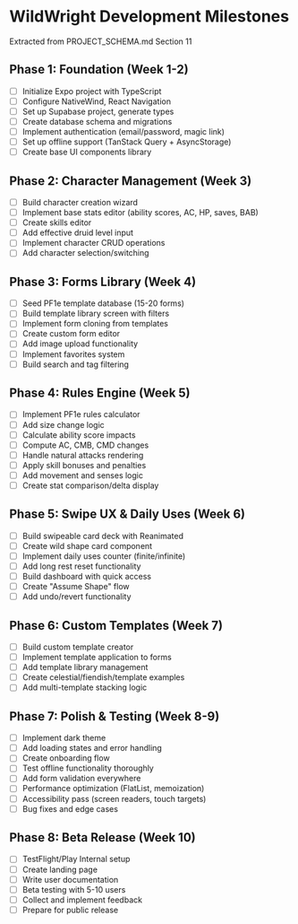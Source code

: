# WildWright Development Milestones

Extracted from PROJECT_SCHEMA.md Section 11

## Phase 1: Foundation (Week 1-2)
- [ ] Initialize Expo project with TypeScript
- [ ] Configure NativeWind, React Navigation
- [ ] Set up Supabase project, generate types
- [ ] Create database schema and migrations
- [ ] Implement authentication (email/password, magic link)
- [ ] Set up offline support (TanStack Query + AsyncStorage)
- [ ] Create base UI components library

## Phase 2: Character Management (Week 3)
- [ ] Build character creation wizard
- [ ] Implement base stats editor (ability scores, AC, HP, saves, BAB)
- [ ] Create skills editor
- [ ] Add effective druid level input
- [ ] Implement character CRUD operations
- [ ] Add character selection/switching

## Phase 3: Forms Library (Week 4)
- [ ] Seed PF1e template database (15-20 forms)
- [ ] Build template library screen with filters
- [ ] Implement form cloning from templates
- [ ] Create custom form editor
- [ ] Add image upload functionality
- [ ] Implement favorites system
- [ ] Build search and tag filtering

## Phase 4: Rules Engine (Week 5)
- [ ] Implement PF1e rules calculator
- [ ] Add size change logic
- [ ] Calculate ability score impacts
- [ ] Compute AC, CMB, CMD changes
- [ ] Handle natural attacks rendering
- [ ] Apply skill bonuses and penalties
- [ ] Add movement and senses logic
- [ ] Create stat comparison/delta display

## Phase 5: Swipe UX & Daily Uses (Week 6)
- [ ] Build swipeable card deck with Reanimated
- [ ] Create wild shape card component
- [ ] Implement daily uses counter (finite/infinite)
- [ ] Add long rest reset functionality
- [ ] Build dashboard with quick access
- [ ] Create "Assume Shape" flow
- [ ] Add undo/revert functionality

## Phase 6: Custom Templates (Week 7)
- [ ] Build custom template creator
- [ ] Implement template application to forms
- [ ] Add template library management
- [ ] Create celestial/fiendish/template examples
- [ ] Add multi-template stacking logic

## Phase 7: Polish & Testing (Week 8-9)
- [ ] Implement dark theme
- [ ] Add loading states and error handling
- [ ] Create onboarding flow
- [ ] Test offline functionality thoroughly
- [ ] Add form validation everywhere
- [ ] Performance optimization (FlatList, memoization)
- [ ] Accessibility pass (screen readers, touch targets)
- [ ] Bug fixes and edge cases

## Phase 8: Beta Release (Week 10)
- [ ] TestFlight/Play Internal setup
- [ ] Create landing page
- [ ] Write user documentation
- [ ] Beta testing with 5-10 users
- [ ] Collect and implement feedback
- [ ] Prepare for public release

